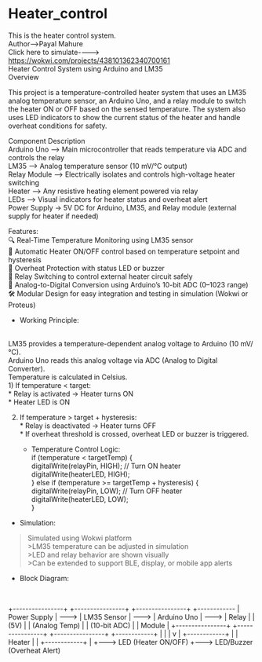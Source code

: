 # Heater_control
This is the heater control system.
<br>
Author-->Payal Mahure
<br>
Click here to simulate----> https://wokwi.com/projects/438101362340700161
<br>
Heater Control System using Arduino and LM35
<br>
 Overview
 <br>

This project is a temperature-controlled heater system that uses an LM35 analog temperature sensor, an Arduino Uno, and a relay module to switch the heater ON or OFF based on the sensed temperature. The system also uses LED indicators to show the current status of the heater and handle overheat conditions for safety.
<br>

Component	        Description
<br>
Arduino Uno	 -->     Main microcontroller that reads temperature via ADC and controls the relay
<br>
LM35	        --> Analog temperature sensor (10 mV/°C output)
<br>
Relay Module	--> Electrically isolates and controls high-voltage heater switching
<br>
Heater	      --> Any resistive heating element powered via relay
<br>
LEDs	        --> Visual indicators for heater status and overheat alert
<br>
Power Supply	 -> 5V DC for Arduino, LM35, and Relay module (external supply for heater if needed)
<br>

Features:
<br>
 🔍 Real-Time Temperature Monitoring using LM35 sensor
<br>
🔄 Automatic Heater ON/OFF control based on temperature setpoint and hysteresis
<br>
🚨 Overheat Protection with status LED or buzzer
<br>
🔌 Relay Switching to control external heater circuit safely
<br>
📶 Analog-to-Digital Conversion using Arduino’s 10-bit ADC (0–1023 range)
<br>
🛠️ Modular Design for easy integration and testing in simulation (Wokwi or Proteus)
<br>

* Working Principle:
<br>
LM35 provides a temperature-dependent analog voltage to Arduino (10 mV/°C).
<br>
Arduino Uno reads this analog voltage via ADC (Analog to Digital Converter).
<br>
Temperature is calculated in Celsius.
<br>
1) If temperature < target:
<br> * Relay is activated → Heater turns ON
    <br>* Heater LED is ON

2) If temperature > target + hysteresis:
<br> * Relay is deactivated → Heater turns OFF
    <br> * If overheat threshold is crossed, overheat LED or buzzer is triggered.
   <br>
   
   * Temperature Control Logic:
   <br>if (temperature < targetTemp) {
    <br>digitalWrite(relayPin, HIGH); // Turn ON heater
    <br>digitalWrite(heaterLED, HIGH);
   <br>} else if (temperature >= targetTemp + hysteresis) {
    <br>digitalWrite(relayPin, LOW);  // Turn OFF heater
    <br>digitalWrite(heaterLED, LOW);
 <br>}

 * Simulation:
   <br>
  > Simulated using Wokwi platform
 <br>>LM35 temperature can be adjusted in simulation
 <br>>LED and relay behavior are shown visually
 <br>>Can be extended to support BLE, display, or mobile app alerts
> <br>

 * Block Diagram:
  <br>

     
+----------------+      +----------------+      +----------------+      +------------
|  Power Supply  | ---> |  LM35 Sensor   | ---> |  Arduino Uno   | ---> |  Relay     |
|     (5V)       |      |  (Analog Temp) |      |  (10-bit ADC)  |      |  Module    |
+----------------+      +----------------+      +----------------+      +------------+
                                                              |                 |
                                                              |                 v
                                                              |           +------------+
                                                              |           |   Heater   |
                                                              |           +------------+
                                                              |
                                                              +---> LED (Heater ON/OFF)
                                                              +---> LED/Buzzer (Overheat Alert)

